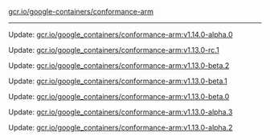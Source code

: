 [gcr.io/google-containers/conformance-arm](https://hub.docker.com/r/cruse/conformance-arm/tags/) 

----
Update: [gcr.io/google_containers/conformance-arm:v1.14.0-alpha.0](https://hub.docker.com/r/cruse/conformance-arm/tags/)

Update: [gcr.io/google_containers/conformance-arm:v1.13.0-rc.1](https://hub.docker.com/r/cruse/conformance-arm/tags/)

Update: [gcr.io/google_containers/conformance-arm:v1.13.0-beta.2](https://hub.docker.com/r/cruse/conformance-arm/tags/)

Update: [gcr.io/google_containers/conformance-arm:v1.13.0-beta.1](https://hub.docker.com/r/cruse/conformance-arm/tags/)

Update: [gcr.io/google_containers/conformance-arm:v1.13.0-beta.0](https://hub.docker.com/r/cruse/conformance-arm/tags/)

Update: [gcr.io/google_containers/conformance-arm:v1.13.0-alpha.3](https://hub.docker.com/r/cruse/conformance-arm/tags/)

Update: [gcr.io/google_containers/conformance-arm:v1.13.0-alpha.2](https://hub.docker.com/r/cruse/conformance-arm/tags/)


